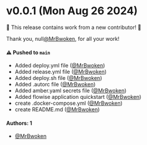 # v0.0.1 (Mon Aug 26 2024)

:tada: This release contains work from a new contributor! :tada:

Thank you, null[@MrBwoken](https://github.com/MrBwoken), for all your work!

#### ⚠️ Pushed to `main`

- Added deploy.yml file ([@MrBwoken](https://github.com/MrBwoken))
- Added release.yml file ([@MrBwoken](https://github.com/MrBwoken))
- Added deploy.sh file ([@MrBwoken](https://github.com/MrBwoken))
- Added .autorc file ([@MrBwoken](https://github.com/MrBwoken))
- Added amber.yaml secrets file ([@MrBwoken](https://github.com/MrBwoken))
- Added flowise application quickstart ([@MrBwoken](https://github.com/MrBwoken))
- create .docker-compose.yml ([@MrBwoken](https://github.com/MrBwoken))
- create README.md ([@MrBwoken](https://github.com/MrBwoken))

#### Authors: 1

- [@MrBwoken](https://github.com/MrBwoken)
